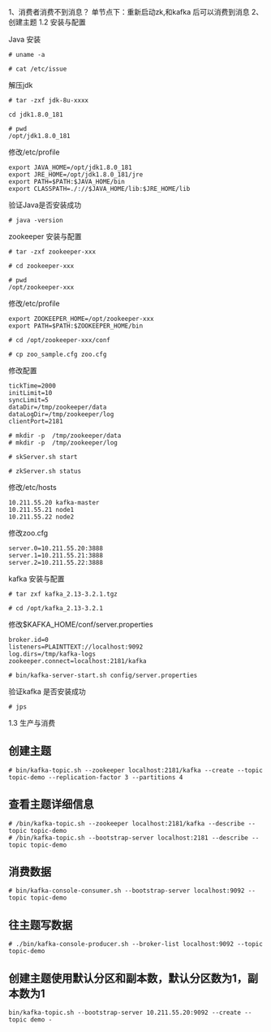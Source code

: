 1、消费者消费不到消息？
    单节点下：重新启动zk,和kafka 后可以消费到消息
2、创建主题
1.2 安装与配置

Java 安装
```shell
# uname -a
```
```shell
# cat /etc/issue
```
解压jdk
```shell
# tar -zxf jdk-8u-xxxx
```

```shell
cd jdk1.8.0_181
```
```shell
# pwd
/opt/jdk1.8.0_181
```
修改/etc/profile
```shell
export JAVA_HOME=/opt/jdk1.8.0_181
export JRE_HOME=/opt/jdk1.8.0_181/jre
export PATH=$PATH:$JAVA_HOME/bin
export CLASSPATH=./://$JAVA_HOME/lib:$JRE_HOME/lib
```
验证Java是否安装成功
```shell
# java -version
```

zookeeper 安装与配置
```shell
# tar -zxf zookeeper-xxx
```
```shell
# cd zookeeper-xxx 
```
```shell
# pwd
/opt/zookeeper-xxx
```
修改/etc/profile
```shell
export ZOOKEEPER_HOME=/opt/zookeeper-xxx
export PATH=$PATH:$ZOOKEEPER_HOME/bin
```
```shell
# cd /opt/zookeeper-xxx/conf 
```
````shell
# cp zoo_sample.cfg zoo.cfg 
````
修改配置
```shell
tickTime=2000
initLimit=10
syncLimit=5
dataDir=/tmp/zookeeper/data
dataLogDir=/tmp/zookeeper/log
clientPort=2181
```
```shell
# mkdir -p  /tmp/zookeeper/data
# mkdir -p  /tmp/zookeeper/log
```
```shell
# skServer.sh start
```

```shell
# zkServer.sh status
```

修改/etc/hosts
```shell
10.211.55.20 kafka-master
10.211.55.21 node1
10.211.55.22 node2
```
修改zoo.cfg
```shell
server.0=10.211.55.20:3888
server.1=10.211.55.21:3888
server.2=10.211.55.22:3888
```

kafka 安装与配置
```shell
# tar zxf kafka_2.13-3.2.1.tgz
```
```shell
# cd /opt/kafka_2.13-3.2.1
```
修改$KAFKA_HOME/conf/server.properties
```shell
broker.id=0
listeners=PLAINTTEXT://localhost:9092
log.dirs=/tmp/kafka-logs
zookeeper.connect=localhost:2181/kafka
```
```shell
# bin/kafka-server-start.sh config/server.properties
```
验证kafka 是否安装成功
```shell
# jps 
```

1.3 生产与消费
## 创建主题
```shell
# bin/kafka-topic.sh --zookeeper localhost:2181/kafka --create --topic topic-demo --replication-factor 3 --partitions 4
```

## 查看主题详细信息
```shell
# /bin/kafka-topic.sh --zookeeper localhost:2181/kafka --describe --topic topic-demo
# /bin/kafka-topic.sh --bootstrap-server localhost:2181 --describe --topic topic-demo
```
## 消费数据
```shell
# bin/kafka-console-consumer.sh --bootstrap-server localhost:9092 --topic topic-demo
```

## 往主题写数据 
```shell
# ./bin/kafka-console-producer.sh --broker-list localhost:9092 --topic topic-demo
```

## 创建主题使用默认分区和副本数，默认分区数为1，副本数为1
```shell
bin/kafka-topic.sh --bootstrap-server 10.211.55.20:9092 --create --topic demo -
```
